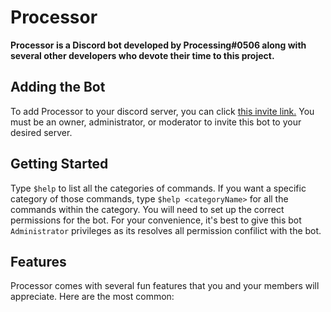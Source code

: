 # Processor
**Processor is a Discord bot developed by Processing#0506 along with several other developers who devote their time to this project.**
## Adding the Bot
To add Processor to your discord server, you can click [this invite link.](https://discord.com/oauth2/authorize?client_id=689678745782714464&scope=bot) You must be an owner, administrator, or moderator to invite this bot to your desired server.

## Getting Started
Type `$help` to list all the categories of commands. If you want a specific category of those commands, type `$help <categoryName>` for all the commands within the category. You will need to set up the correct permissions for the bot. For your convenience, it's best to give this bot `Administrator` privileges as its resolves all permission confilict with the bot.

## Features 
Processor comes with several fun features that you and your members will appreciate. Here are the most common:



